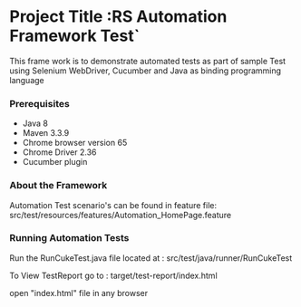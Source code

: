 # Project Title :RS Automation Framework Test`

 This frame work is to demonstrate automated tests as part of sample Test using
 Selenium WebDriver, Cucumber and Java as binding programming language

### Prerequisites

* Java 8
* Maven 3.3.9
* Chrome browser version 65
* Chrome Driver 2.36
* Cucumber plugin

### About the Framework

Automation Test scenario's can be found in feature file:
 src/test/resources/features/Automation_HomePage.feature

### Running Automation Tests

Run the RunCukeTest.java  file located at :
src/test/java/runner/RunCukeTest

To View TestReport go to :
target/test-report/index.html

open "index.html" file in any browser


